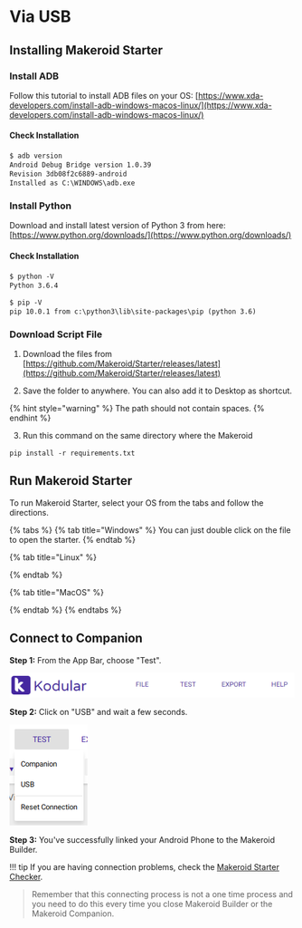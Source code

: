 # Via USB

## Installing Makeroid Starter

### Install ADB

Follow this tutorial to install ADB files on your OS: [https://www.xda-developers.com/install-adb-windows-macos-linux/](https://www.xda-developers.com/install-adb-windows-macos-linux/)

#### Check Installation

```
$ adb version
Android Debug Bridge version 1.0.39
Revision 3db08f2c6889-android
Installed as C:\WINDOWS\adb.exe
```

### Install Python

Download and install latest version of Python 3 from here: [https://www.python.org/downloads/](https://www.python.org/downloads/)

#### Check Installation

```
$ python -V
Python 3.6.4
```

```
$ pip -V
pip 10.0.1 from c:\python3\lib\site-packages\pip (python 3.6)
```

### Download Script File

1. Download the files from [https://github.com/Makeroid/Starter/releases/latest](https://github.com/Makeroid/Starter/releases/latest)

2. Save the folder to anywhere. You can also add it to Desktop as shortcut. 

{% hint style="warning" %}
The path should not contain spaces.
{% endhint %}

3. Run this command on the same directory where the Makeroid

```
pip install -r requirements.txt
```

## Run Makeroid Starter

To run Makeroid Starter, select your OS from the tabs and follow the directions.

{% tabs %}
{% tab title="Windows" %}
You can just double click on the file to open the starter.
{% endtab %}

{% tab title="Linux" %}

{% endtab %}

{% tab title="MacOS" %}

{% endtab %}
{% endtabs %}

## Connect to Companion

**Step 1:** From the App Bar, choose "Test".

![](/assets/images/live-development/usb-1.png)

**Step 2:** Click on "USB" and wait a few seconds.

![](/assets/images/live-development/usb-2.png)

**Step 3:** You've successfully linked your Android Phone to the Makeroid Builder.  

!!! tip
    If you are having connection problems, check the [Makeroid Starter Checker](https://starter.makeroid.io).

> Remember that this connecting process is not a one time process and you need to do this every time you close Makeroid Builder or the Makeroid Companion.